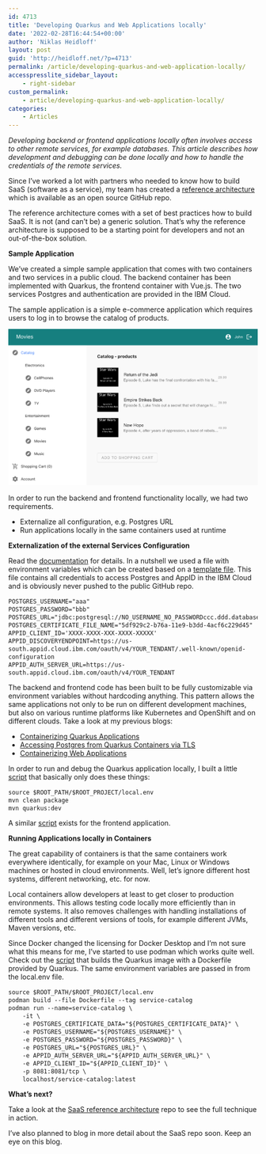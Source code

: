 ```yaml
---
id: 4713
title: 'Developing Quarkus and Web Applications locally'
date: '2022-02-28T16:44:54+00:00'
author: 'Niklas Heidloff'
layout: post
guid: 'http://heidloff.net/?p=4713'
permalink: /article/developing-quarkus-and-web-application-locally/
accesspresslite_sidebar_layout:
    - right-sidebar
custom_permalink:
    - article/developing-quarkus-and-web-application-locally/
categories:
    - Articles
---
```


*Developing backend or frontend applications locally often involves access to other remote services, for example databases. This article describes how development and debugging can be done locally and how to handle the credentials of the remote services.*

Since I’ve worked a lot with partners who needed to know how to build SaaS (software as a service), my team has created a [reference architecture](https://github.com/IBM/multi-tenancy) which is available as an open source GitHub repo.

The reference architecture comes with a set of best practices how to build SaaS. It is not (and can’t be) a generic solution. That’s why the reference architecture is supposed to be a starting point for developers and not an out-of-the-box solution.

**Sample Application**

We’ve created a simple sample application that comes with two containers and two services in a public cloud. The backend container has been implemented with Quarkus, the frontend container with Vue.js. The two services Postgres and authentication are provided in the IBM Cloud.

The sample application is a simple e-commerce application which requires users to log in to browse the catalog of products.

![image](/assets/img/2022/02/example-app.png)

In order to run the backend and frontend functionality locally, we had two requirements.

- Externalize all configuration, e.g. Postgres URL
- Run applications locally in the same containers used at runtime

**Externalization of the external Services Configuration**

Read the [documentation](https://github.com/IBM/multi-tenancy-documentation/blob/main/documentation/development_of_microservices/local-development.md) for details. In a nutshell we used a file with environment variables which can be created based on a [template file](https://github.com/IBM/multi-tenancy/blob/main/local.env.template). This file contains all credentials to access Postgres and AppID in the IBM Cloud and is obviously never pushed to the public GitHub repo.

```
POSTGRES_USERNAME="aaa"
POSTGRES_PASSWORD="bbb"
POSTGRES_URL="jdbc:postgresql://NO_USERNAME_NO_PASSWORDccc.ddd.databases.appdomain.cloud:30143/ibmclouddbNOTHING_ELSE"
POSTGRES_CERTIFICATE_FILE_NAME="5df929c2-b76a-11e9-b3dd-4acf6c229d45"
APPID_CLIENT_ID='XXXX-XXXX-XXX-XXXX-XXXXX'
APPID_DISCOVERYENDPOINT=https://us-south.appid.cloud.ibm.com/oauth/v4/YOUR_TENDANT/.well-known/openid-configuration
APPID_AUTH_SERVER_URL=https://us-south.appid.cloud.ibm.com/oauth/v4/YOUR_TENDANT
```

The backend and frontend code has been built to be fully customizable via environment variables without hardcoding anything. This pattern allows the same applications not only to be run on different development machines, but also on various runtime platforms like Kubernetes and OpenShift and on different clouds. Take a look at my previous blogs:

- [Containerizing Quarkus Applications](http://heidloff.net/article/containerizing-quarkus-applications/)
- [Accessing Postgres from Quarkus Containers via TLS](http://heidloff.net/article/accessing-postgres-from-quarkus-containers-via-tls/)
- [Containerizing Web Applications](http://heidloff.net/article/containerizing-web-applications/)

In order to run and debug the Quarkus application locally, I built a little [script](https://github.com/IBM/multi-tenancy/blob/main/scripts/run-locally-backend.sh) that basically only does these things:

```
source $ROOT_PATH/$ROOT_PROJECT/local.env
mvn clean package
mvn quarkus:dev
```

A similar [script](https://github.com/IBM/multi-tenancy/blob/main/scripts/run-locally-frontend.sh) exists for the frontend application.

**Running Applications locally in Containers**

The great capability of containers is that the same containers work everywhere identically, for example on your Mac, Linux or Windows machines or hosted in cloud environments. Well, let’s ignore different host systems, different networking, etc. for now.

Local containers allow developers at least to get closer to production environments. This allows testing code locally more efficiently than in remote systems. It also removes challenges with handling installations of different tools and different versions of tools, for example different JVMs, Maven versions, etc.

Since Docker changed the licensing for Docker Desktop and I’m not sure what this means for me, I’ve started to use podman which works quite well. Check out the [script](https://github.com/IBM/multi-tenancy/blob/main/scripts/run-locally-container-backend.sh) that builds the Quarkus image with a Dockerfile provided by Quarkus. The same environment variables are passed in from the local.env file.

```
source $ROOT_PATH/$ROOT_PROJECT/local.env
podman build --file Dockerfile --tag service-catalog
podman run --name=service-catalog \
    -it \
    -e POSTGRES_CERTIFICATE_DATA="${POSTGRES_CERTIFICATE_DATA}" \
    -e POSTGRES_USERNAME="${POSTGRES_USERNAME}" \
    -e POSTGRES_PASSWORD="${POSTGRES_PASSWORD}" \
    -e POSTGRES_URL="${POSTGRES_URL}" \
    -e APPID_AUTH_SERVER_URL="${APPID_AUTH_SERVER_URL}" \
    -e APPID_CLIENT_ID="${APPID_CLIENT_ID}" \
    -p 8081:8081/tcp \
    localhost/service-catalog:latest
```

**What’s next?**

Take a look at the [SaaS reference architecture](https://github.com/IBM/multi-tenancy) repo to see the full technique in action.

I’ve also planned to blog in more detail about the SaaS repo soon. Keep an eye on this blog.